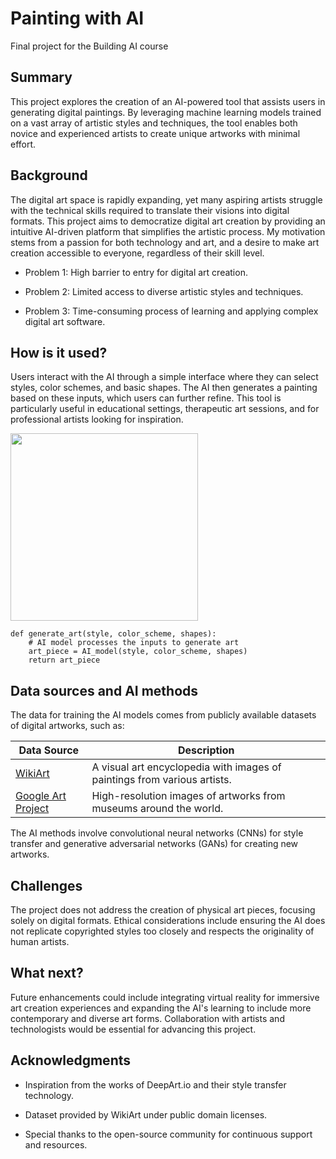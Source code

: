 <!-- This is the markdown template for the final project of the Building AI course, 
created by Reaktor Innovations and University of Helsinki. 
Copy the template, paste it to your GitHub README and edit! -->

# Painting with AI

Final project for the Building AI course

## Summary

This project explores the creation of an AI-powered tool that assists users in generating digital paintings. By leveraging machine learning models trained on a vast array of artistic styles and techniques, the tool enables both novice and experienced artists to create unique artworks with minimal effort.

## Background

The digital art space is rapidly expanding, yet many aspiring artists struggle with the technical skills required to translate their visions into digital formats. This project aims to democratize digital art creation by providing an intuitive AI-driven platform that simplifies the artistic process. My motivation stems from a passion for both technology and art, and a desire to make art creation accessible to everyone, regardless of their skill level.


* Problem 1: High barrier to entry for digital art creation.

* Problem 2: Limited access to diverse artistic styles and techniques.

* Problem 3: Time-consuming process of learning and applying complex digital art software.


## How is it used?

Users interact with the AI through a simple interface where they can select styles, color schemes, and basic shapes. The AI then generates a painting based on these inputs, which users can further refine. This tool is particularly useful in educational settings, therapeutic art sessions, and for professional artists looking for inspiration.

<img src="[https://upload.wikimedia.org/wikipedia/commons/8/8a/Digital_art.jpg](https://www.designbolts.com/wp-content/uploads/2014/04/Rainbow_Digital-art-Painting-by-sakimichan.jpg)" width="300">

```
def generate_art(style, color_scheme, shapes):
    # AI model processes the inputs to generate art
    art_piece = AI_model(style, color_scheme, shapes)
    return art_piece
```


## Data sources and AI methods
The data for training the AI models comes from publicly available datasets of digital artworks, such as:

| Data Source	                              | Description                                                             |
| -------------------------------------------| ----------------------------------------------------------------------- |
| [WikiArt](https://www.wikiart.org/)       | A visual art encyclopedia with images of paintings from various artists.|
| [Google Art Project](https://artsandculture.google.com/)   | High-resolution images of artworks from museums around the world.|

The AI methods involve convolutional neural networks (CNNs) for style transfer and generative adversarial networks (GANs) for creating new artworks.

## Challenges

The project does not address the creation of physical art pieces, focusing solely on digital formats. Ethical considerations include ensuring the AI does not replicate copyrighted styles too closely and respects the originality of human artists.

## What next?

Future enhancements could include integrating virtual reality for immersive art creation experiences and expanding the AI's learning to include more contemporary and diverse art forms. Collaboration with artists and technologists would be essential for advancing this project.


## Acknowledgments

* Inspiration from the works of DeepArt.io and their style transfer technology.

* Dataset provided by WikiArt under public domain licenses.

* Special thanks to the open-source community for continuous support and resources.
